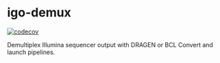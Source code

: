 # igo-demux

[![codecov](https://codecov.io/gh/mskcc/igo-demux/branch/main/graph/badge.svg?token=W5GWSNZT54)](https://codecov.io/gh/mskcc/igo-demux)

Demultiplex Illumina sequencer output with DRAGEN or BCL Convert and launch pipelines.
